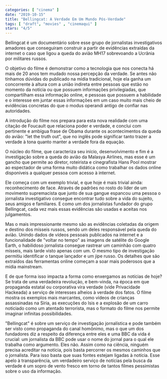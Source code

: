 ```yaml
---
categories: [ "cinema" ]
date: "2019-10-15"
title: "Bellingcat: A Verdade Em Um Mundo Pós-Verdade"
tags: [ "draft", "movies" , "cinemaqui" ]
stars: "4/5"
---
```

Bellingcat é um documentário sobre esse grupo de jornalistas investigativos amadores que conseguiram construir a partir de evidências extraídas da internet o caso que ligou a queda do avião MH17 sobrevoando a Ucrânia por militares russos.

O objetivo do filme é demonstrar como a tecnologia que nos conecta há mais de 20 anos tem mudado nossa percepção da verdade. Se antes não tínhamos dúvidas do publicado na mídia tradicional, hoje ela ganha um concorrente à altura com a união indireta entre pessoas que estão no momento da notícia ou que possuem informações privilegiadas, que compartilham essa informação online, e pessoas que possuem a habilidade e o interesse em juntar essas informações em um caso muito mais cheio de evidências concretas do que o modus operandi antigo de confiar nas autoridades.

A introdução do filme nos prepara para esta nova realidade com uma citação de Foucault que relaciona poder e verdade, e conclui com pertinente e ambígua frase de Obama durante os acontecimentos da queda do avião: "let the truth out", que no inglês pode significar tanto trazer a verdade à tona quanto manter a verdade fora da equação.

O núcleo do filme, que caracteriza seu início, desenvolvimento e fim é a investigação sobre a queda do avião da Malasya Airlines, mas esse é um gancho que permite ao diretor, roteirista e cinegrafista Hans Pool mostrar ao espectador de uma forma muito didática como trabalhar os dados online disponíveis a qualquer pessoa com acesso à internet.

Ele começa com um exemplo trivial, e que hoje é mais trivial ainda: reconhecimento de face. Através de padrões no rosto do líder de um movimento supremacista que junto de sua gangue espancou uma pessoa o jornalista investigativo consegue encontrar tudo sobre a vida do sujeito, seus amigos e familiares. E como um dos jornalistas fundador do grupo Bellingcat, cada vez mais essas evidências são usadas e aceitas nos julgamentos.

Mas o mais impressionante mesmo são as evidências coletadas da origem e destino dos mísseis russos, sendo um deles responsável pela queda do avião. Unindo dados de vídeos pessoais publicados na internet e a funcionalidade de "voltar no tempo" as imagens de satélite do Google Earth, o habilidoso jornalista consegue rastrear um caminhão com quatro mísseis, mais tarde visto apenas com um. O mesmo tipo de investigação permitiu identificar o tanque lançador e um jipe russo. Os detalhes que são extraídos das ferramentas online começam a soar mais poderosos que a mídia mainstream.

E de que forma isso impacta a forma como enxergamos as notícias de hoje? Se trata de uma verdadeira revolução, e bem-vinda, na época em que propaganda estatal ou corporativa vira verdade (vide Privacidade Hackeada) a serviço de interesses alheios à verdade dos fatos. O filme mostra os exemplos mais marcantes, como vídeos de crianças assassinadas na Síria, as execuções do Isis e a explosão de um carro noticiado como um atentado terrorista, mas o formato do filme nos permite imaginar infinitas possibilidades.

"Bellingcat" é sobre um serviço de investigação jornalística e pode também ser visto como propaganda do canal homônimo, mas o que um dos fundadores diz a respeito da diferença entre eles e uma BBC da vida é crucial: um jornalista da BBC pode usar o nome do jornal para o qual ele trabalha como argumento. Eles não. Assim como na ciência, ninguém precisa acreditar na notícia, pois basta percorrer os mesmos caminhos que o jornalista. Para isso basta que suas fontes estejam ligadas à notícia. Esse apelo à transparência, um verdadeiro serviço de notícias pela busca da verdade é um sopro de vento fresco em torno de tantos filmes pessimistas sobre o uso da informação.
